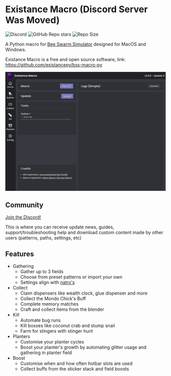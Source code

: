 # Existance Macro (Discord Server Was Moved)
![Discord](https://img.shields.io/discord/1065032948119769118?label=Discord&color=7289da&logo=discord&logoColor=white&link=https://discord.gg/WdbWgFewqx)
![GitHub Repo stars](https://img.shields.io/github/stars/existancepy/bss-macro-py?style=flat&label=Stars&color=fff240&logo=github&logocolor=white&link=https://github.com/existancepy/bss-macro-py/stargazers)
![Repo Size](https://img.shields.io/github/repo-size/existancepy/bss-macro-py?label=Repo%20Size&logo=github&logoColor=white)

A Python macro for [Bee Swarm Simulator](https://www.roblox.com/games/1537690962/Bee-Swarm-Simulator) designed for MacOS and Windows.

Existance Macro is a free and open source software, link: https://github.com/existancepy/bss-macro-py

![gui](https://raw.githubusercontent.com/existancepy/bss-macro-py-experimental/3b6d5fa0c9110f4ae1baad9bac3c1f393eeed74f/docs/assets/gui.png)
## Community
[Join the Discord!](https://discord.gg/3qf8bgqCVu)

This is where you can receive update news, guides, support/troubleshooting help and download custom content made by other users (patterns, paths, settings, etc)

## Features
- Gathering
    - Gather up to 3 fields
    - Choose from preset patterns or import your own
    - Settings align with [natro's](https://github.com/NatroTeam/NatroMacro)
- Collect
    - Claim dispensers like wealth clock, glue dispenser and more
    - Collect the Mondo Chick's Buff
    - Complete memory matches
    - Craft and collect items from the blender
- Kill
    - Automate bug runs
    - Kill bosses like coconut crab and stump snail
    - Farm for stingers with stinger hunt 
- Planters
    - Customise your planter cycles
    - Boost your planter's growth by automating glitter usage and gathering in planter field
- Boost
    - Customise when and how often hotbar slots are used
    - Collect buffs from the sticker stack and field boosts
